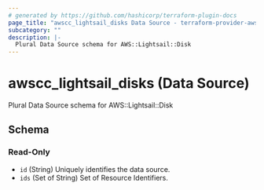 ```yaml
---
# generated by https://github.com/hashicorp/terraform-plugin-docs
page_title: "awscc_lightsail_disks Data Source - terraform-provider-awscc"
subcategory: ""
description: |-
  Plural Data Source schema for AWS::Lightsail::Disk
---
```


# awscc_lightsail_disks (Data Source)

Plural Data Source schema for AWS::Lightsail::Disk



<!-- schema generated by tfplugindocs -->
## Schema

### Read-Only

- `id` (String) Uniquely identifies the data source.
- `ids` (Set of String) Set of Resource Identifiers.


